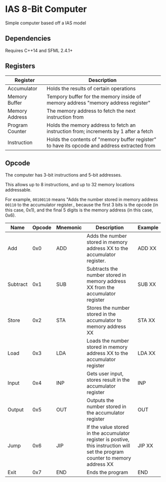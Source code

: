 # IAS 8-Bit Computer

Simple computer based off a IAS model

## Dependencies

Requires C++14 and SFML 2.4.1+

## Registers

| Register        | Description                                                                                  |
|-----------------|----------------------------------------------------------------------------------------------|
| Accumulator     | Holds the results of certain operations                                                      |
| Memory Buffer   | Tempory buffer for the memory inside of memory address "memory address register"             |
| Memory Address  | The memory address to fetch the next instruction from                                        |
| Program Counter | Holds the memory address to fetch an instruction from; increments by 1 after a fetch         |
| Instruction     | Holds the contents of "memory buffer register" to have its opcode and address extracted from |

## Opcode

The computer has 3-bit instructions and 5-bit addresses.

This allows up to 8 instructions, and up to 32 memory locations addressable.

For example, `00100110` means "Adds the number stored in memory address `00110` to the accumulator register., because the first 3 bits is the opcode (in this case, 0x1), and the final 5 digits is the memory address (in this case, 0x6).


| Name     | Opcode | Mnemonic | Description                                                                                                                    | Example |
|----------|--------|----------|--------------------------------------------------------------------------------------------------------------------------------|---------|
| Add      | 0x0    | ADD      | Adds the number stored in memory address XX to the accumulator register.                                                       | ADD XX  |
| Subtract | 0x1    | SUB      | Subtracts the number stored in memory address XX from the accumulator register                                                 | SUB XX  |
| Store    | 0x2    | STA      | Stores the number stored in the accumulator to memory address XX                                                               | STA XX  |
| Load     | 0x3    | LDA      | Loads the number stored in memory address XX to the accumulator register                                                       | LDA XX  |
| Input    | 0x4    | INP      | Gets user input, stores result in the accumulator register                                                                     | INP     |
| Output   | 0x5    | OUT      | Outputs the number stored in the accumulator register                                                                          | OUT     |
| Jump     | 0x6    | JIP      | If the value stored in the accumulator register is postive, this instruction will set the program counter to memory address XX | JIP XX  |
| Exit     | 0x7    | END      | Ends the program                                                                                                               | END     |
